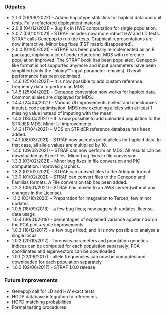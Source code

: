 ### Udpates

* 2.1.0 (26/08/2022) – Added haplotype statistics for haploid data and unit tests. Fully refactored deployment material.
* 2.0.8 (04/12/2021) – Bug fix in HWE computation for single population.
* 2.0.7 (03/10/2021) – STRAF includes now more robust HW and LD tests. STRAF calls
Genepop to run the tests. Graphical representations are now interactive. Minor
bug fixes (FST matrix disappeared).
* 2.0.0 (01/05/2021) – STRAF has been partially reimplemented as an R package, implying a lot of code refactoring. MDS with reference population improved. The STRAF book has been populated. Genepop-like format is not supported anymore and input parameters have been simplified (only the "ploidy"" input parameter remains). Overall performance has been optimised.
* 1.4.6 (25/04/2021) – It is now possible to add custom reference frequency data to perform an MDS.
* 1.4.5 (25/04/2021) – Genepop conversion now works for haploid data. Common alleles are displayed for MDS.
* 1.4.4 (24/04/2021) – Various UI improvements (select and checkboxes inputs), code optimisation. MDS now excluding alleles with at least 1 missing value instead of imputing with the mean.
* 1.4.3 (18/04/2021) – It is now possible to add uploaded population to the STRidER MDS. Minor UI improvements.
* 1.4.2 (17/04/2021) – MDS on STRidER reference database has been added.
* 1.4.1 (08/03/2021) – STRAF now accepts point alleles for haploid data. In that case, all allele values are multiplied by 10.
* 1.4.0 (09/02/2021) – STRAF can now perform an MDS. All results can be downloaded as Excel files. Minor bug fixes in file conversion.
* 1.3.3 (03/02/2021) – Minor bug fixes in file conversion and PIC computation. Improved graphics.
* 1.3.2 (02/02/2021) – STRAF can convert files to the Arlequin format.
* 1.3.0 (01/02/2021) – STRAF can convert files to the Genepop and Familias formats. A File conversion tab has been added.
* 1.2.2 (09/01/2021) – STRAF has moved to an AWS server (without any changes in the License).
* 1.1.2 (03/10/2020) – Preparation for integration to Tercen; few minor updates
* 1.0.5 (18/09/2018) – a few bug fixes; new page with updates, license, data usage
* 1.0.4 (30/01/2018) - percentages of explained variance appear now on the PCA plot + style improvements
* 1.0.3 (18/12/2017) - a few bugs fixed, and it is now possible to analyse a single locus
* 1.0.2 (20/10/2017) - forensics parameters and population genetics indices can be computed for each population separately; PCA coordinates and eigenvectors can be downloaded
* 1.0.1 (22/09/2017) - allele frequencies can now be computed and downloaded for each population separately
* 1.0.0 (02/06/2017) - STRAF 1.0.0 release

### Future improvements

* Genepop call for LD and HW exact tests
* HGDP database integration to references
* HGPD matching probabilities
* Formal testing procedures